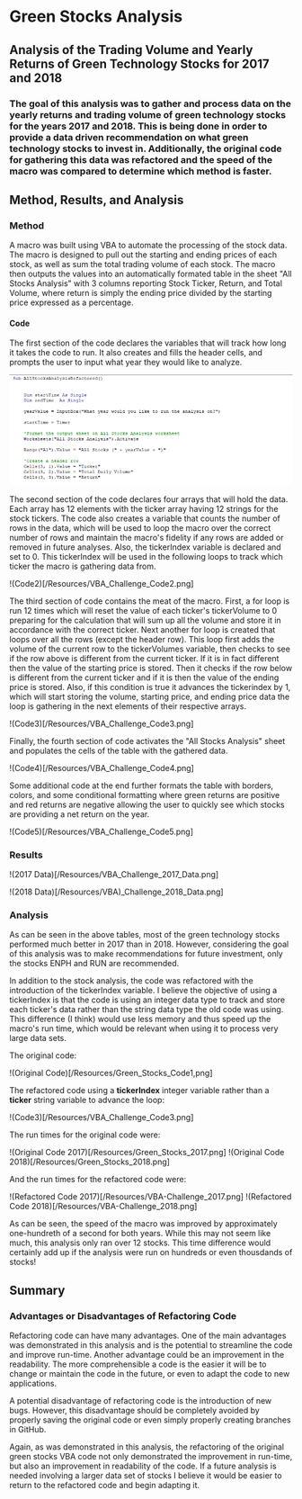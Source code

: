 # Green Stocks Analysis

## Analysis of the Trading Volume and Yearly Returns of Green Technology Stocks for 2017 and 2018

### The goal of this analysis was to gather and process data on the yearly returns and trading volume of green technology stocks for the years 2017 and 2018. This is being done in order to provide a data driven recommendation on what green technology stocks to invest in. Additionally, the original code for gathering this data was refactored and the speed of the macro was compared to determine which method is faster.

## Method, Results, and Analysis

### Method

A macro was built using VBA to automate the processing of the stock data. The macro is designed to pull out the starting and ending prices of each stock, as well as sum the total trading volume of each stock. The macro then outputs the values into an automatically formated table in the sheet "All Stocks Analysis" with 3 columns reporting Stock Ticker, Return, and Total Volume, where return is simply the ending price divided by the starting price expressed as a percentage.

#### Code

The first section of the code declares the variables that will track how long it takes the code to run. It also creates and fills the header cells, and prompts the user to input what year they would like to analyze.

![Code1](/Resources/VBA_Challenge_Code1.png)

The second section of the code declares four arrays that will hold the data. Each array has 12 elements with the ticker array having 12 strings for the stock tickers. The code also creates a variable that counts the number of rows in the data, which will be used to loop the macro over the correct number of rows and maintain the macro's fidelity if any rows are added or removed in future analyses. Also, the tickerIndex variable is declared and set to 0. This tickerIndex will be used in the following loops to track which ticker the macro is gathering data from.

!(Code2)[/Resources/VBA_Challenge_Code2.png]

The third section of code contains the meat of the macro. First, a for loop is run 12 times which will reset the value of each ticker's tickerVolume to 0 preparing for the calculation that will sum up all the volume and store it in accordance with the correct ticker. Next another for loop is created that loops over all the rows (except the header row). This loop first adds the volume of the current row to the tickerVolumes variable, then checks to see if the row above is different from the current ticker. If it is in fact different then the value of the starting price is stored. Then it checks if the row below is different from the current ticker and if it is then the value of the ending price is stored. Also, if this condition is true it advances the tickerindex by 1, which will start storing the volume, starting price, and ending price data the loop is gathering in the next elements of their respective arrays.

!(Code3)[/Resources/VBA_Challenge_Code3.png]

Finally, the  fourth section of code activates the "All Stocks Analysis" sheet and populates the cells of the table with the gathered data.

!(Code4)[/Resources/VBA_Challenge_Code4.png]

Some additional code at the end further formats the table with borders, colors, and some conditional formatting where green returns are positive and red returns are negative allowing the user to quickly see which stocks are providing a net return on the year.

!(Code5)[/Resources/VBA_Challenge_Code5.png]

### Results

!(2017 Data)[/Resources/VBA_Challenge_2017_Data.png]

!(2018 Data)[/Resources/VBA)_Challenge_2018_Data.png]

### Analysis

As can be seen in the above tables, most of the green technology stocks performed much better in 2017 than in 2018. However, considering the goal of this analysis was to make recommendations for future investment, only the stocks ENPH and RUN are recommended.

In addition to the stock analysis, the code was refactored with the introduction of the tickerIndex variable. I believe the objective of using a tickerIndex is that the code is using an integer data type to track and store each ticker's data rather than the string data type the old code was using. This difference (I think) would use less memory and thus speed up the macro's run time, which would be relevant when using it to process very large data sets.

The original code:

!(Original Code)[/Resources/Green_Stocks_Code1,png]

The refactored code using a **tickerIndex** integer variable rather than a **ticker** string variable to advance the loop:

!(Code3)[/Resources/VBA_Challenge_Code3.png]

The run times for the original code were:

!(Original Code 2017)[/Resources/Green_Stocks_2017.png]
!(Original Code 2018)[/Resources/Green_Stocks_2018.png]

And the run times for the refactored code were:

!(Refactored Code 2017)[/Resources/VBA-Challenge_2017.png]
!(Refactored Code 2018)[/Resources/VBA-Challenge_2018.png]

As can be seen, the speed of the macro was improved by approximately one-hundreth of a second for both years. While this may not seem like much, this analysis only ran over 12 stocks. This time difference would certainly add up if the analysis were run on hundreds or even thousdands of stocks!

## Summary

### Advantages or Disadvantages of Refactoring Code

Refactoring code can have many advantages. One of the main advantages was demonstrated in this analysis and is the potential to streamline the code and improve run-time. Another advantage could be an improvement in the readability. The more comprehensible a code is the easier it will be to change or maintain the code in the future, or even to adapt the code to new applications. 

A potential disadvantage of refactoring code is the introduction of new bugs. However, this disadvantage should be completely avoided by properly saving the original code or even simply properly creating branches in GitHub. 

Again, as was demonstrated in this analysis, the refactoring of the original green stocks VBA code not only demonstrated the improvement in run-time, but also an improvement in readability of the code. If a future analysis is needed involving a larger data set of stocks I believe it would be easier to return to the refactored code and begin adapting it.


